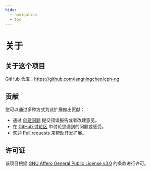 ```yaml
---
hide:
  - navigation
  - toc
---
```


# 关于

## 关于这个项目

GitHub 仓库：<https://github.com/langningchen/cph-ng>

## 贡献

您可以通过多种方式为此扩展做出贡献：

- 通过 [创建问题](https://github.com/langningchen/cph-ng/issues)
  提交错误报告或者改建意见。
- 在 [GitHub 讨论区](https://github.com/langningchen/cph-ng/discussions)
  中讨论您遇到的问题或感受。
- 欢迎 [Pull requests](https://github.com/langningchen/cph-ng/pulls)
  来帮助开发扩展。

## 许可证

该项目根据
[GNU Affero General Public License v3.0](https://github.com/langningchen/cph-ng/blob/main/LICENSE)
的条款进行许可。
